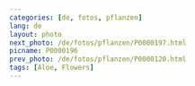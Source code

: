 ```yaml
---
categories: [de, fotos, pflanzen]
lang: de
layout: photo
next_photo: /de/fotos/pflanzen/P0000197.html
picname: P0000196
prev_photo: /de/fotos/pflanzen/P0000120.html
tags: [Aloe, Flowers]
---
```

